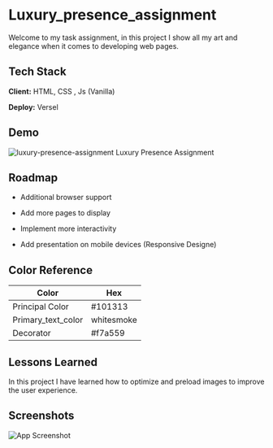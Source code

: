 # Luxury_presence_assignment

Welcome to my task assignment, in this project I show all my art and elegance when it comes to developing web pages.


## Tech Stack

**Client:** HTML, CSS , Js (Vanilla)

**Deploy:** Versel

## Demo

![luxury-presence-assignment](https://luxury-presence-assignment.vercel.app) Luxury Presence Assignment

## Roadmap

- Additional browser support

- Add more pages to display

- Implement more interactivity 

- Add presentation on mobile devices (Responsive Designe)

## Color Reference

| Color             | Hex                                                                |
| ----------------- | ------------------------------------------------------------------ |
| Principal Color |  #101313 |
| Primary_text_color |  whitesmoke |
| Decorator |  #f7a559 |


## Lessons Learned

In this project I have learned how to optimize and preload images to improve the user experience.

## Screenshots

![App Screenshot](http://drive.google.com/uc?export=view&id=1Di08TZLCEjGsuHUESj-PCCzF6HaEnEEt)
